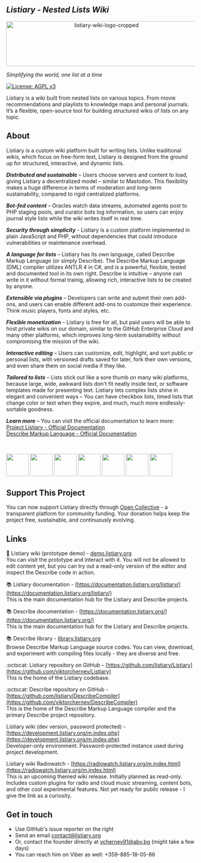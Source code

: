 ## *Listiary - Nested Lists Wiki*  

<p align="center">
<img width="520" height="120" alt="listiary-wiki-logo-cropped" src="https://github.com/user-attachments/assets/02d3faff-e4cf-49f8-a771-c7b8fbb483e0" />
</p>

_Simplifying the world, one list at a time_
<!-- World simplified, one list at a time -->
<!-- Listiary - see complexity surmised -->
<!-- Listiary - the world in simple terms -->

[![License: AGPL v3](https://img.shields.io/badge/License-AGPL_v3-blue.svg)](https://www.gnu.org/licenses/agpl-3.0)

Listiary is a wiki built from nested lists on various topics. From movie recommendations and playlists to knowledge maps and personal journals.
It’s a flexible, open-source tool for building structured wikis of lists on any topic.

## About  
Listiary is a custom wiki platform built for writing lists. Unlike traditional wikis, which focus on free-form text, Listiary is designed from the ground up for structured, interactive, and dynamic lists.

***Distributed and sustainable*** – Users choose servers and content to load, giving Listiary a decentralized model – similar to Mastodon. This flexibility makes a huge difference in terms of moderation and long-term sustainability, compared to rigid centralized platforms.

***Bot-fed content*** – Oracles watch data streams, automated agents post to PHP staging pools, and curator bots log information, so users can enjoy journal style lists while the wiki writes itself in real time.

***Security through simplicity*** - Listiary is a custom platform implemented in plain JavaScript and PHP, without dependencies that could introduce vulnerabilities or maintenance overhead.

***A language for lists*** – Listiary has its own language, called Describe Markup Language (or simply Describe). The Describe Markup Language (DML) compiler utilizes ANTLR 4 in C#, and is a powerful, flexible, tested and documented tool in its own right. Describe is intuitive – anyone can write in it without formal trainig, allowing rich, interactive lists to be created by anyone.

***Extensible via plugins*** – Developers can write and submit their own add-ons, and users can enable different add-ons to customize their experience. Think music players, fonts and styles, etc.

***Flexible monetization*** – Listiary is free for all, but paid users will be able to host private wikis on our domain, similar to the GitHub Enterprise Cloud and many other platforms, which improves long-term sustainability without compromising the mission of the wiki.

***Interactive editing*** – Users can customize, edit, highlight, and sort public or personal lists, with versioned drafts saved for later, fork their own versions, and even share them on social media if they like.

***Tailored to lists*** – Lists stick out like a sore thumb on many wiki platforms, because large, wide, awkward lists don't fit neatly inside text, or software templates made for presenting text. Listiary lets complex lists shine in elegant and convenient ways – You can have checkbox lists, timed lists that change color or text when they expire, and much, much more endlessly-sortable goodness.

***Learn more*** – You can visit the official documentation to learn more:<br />
[Project Listiary - Official Documentation](https://documentation.listiary.org/listiary/)<br />
[Describe Markup Language - Official Documentation](https://documentation.listiary.org/)

<br />

<a href="https://github.com/user-attachments/assets/a1555953-4010-4d41-aab0-4e80f0c737e2"><img src="https://github.com/user-attachments/assets/a1555953-4010-4d41-aab0-4e80f0c737e2" width="60"/></a>
<a href="https://github.com/user-attachments/assets/13908d39-3def-49ef-a893-e5d310d2a5b9"><img src="https://github.com/user-attachments/assets/13908d39-3def-49ef-a893-e5d310d2a5b9" width="60"/></a>
<a href="https://github.com/user-attachments/assets/218305b8-36f5-4a14-915c-445759478afa"><img src="https://github.com/user-attachments/assets/218305b8-36f5-4a14-915c-445759478afa" width="60"/></a>
<a href="https://github.com/user-attachments/assets/fc0d8668-cbf1-43ff-9a2d-3aacfe7bb921"><img src="https://github.com/user-attachments/assets/fc0d8668-cbf1-43ff-9a2d-3aacfe7bb921" width="60"/></a>
<a href="https://github.com/user-attachments/assets/472ebac0-1ba7-4c56-82c1-8ec48c18b89b"><img src="https://github.com/user-attachments/assets/472ebac0-1ba7-4c56-82c1-8ec48c18b89b" width="60"/></a>
<a href="https://github.com/user-attachments/assets/8a872a5e-cd2f-4784-b2a4-6f1f60700c9b"><img src="https://github.com/user-attachments/assets/8a872a5e-cd2f-4784-b2a4-6f1f60700c9b" width="60"/></a>
<a href="https://github.com/user-attachments/assets/9a88d5a0-031c-400c-a38b-7bb4686c0b4b"><img src="https://github.com/user-attachments/assets/9a88d5a0-031c-400c-a38b-7bb4686c0b4b" width="60"/></a>

## Support This Project  
<!-- Listiary and Describe are designed to give everyone open, modular, and accessible tools for knowledge management. We’re currently setting up an Open Collective page where you’ll be able to contribute in the near future. Your support helps keep the project free, sustainable, and continuously evolving. -->

You can now support Listiary directly through [Open Collective](https://opencollective.com/listiary) - a transparent platform for community funding.
Your donation helps keep the project free, sustainable, and continuously evolving.

## Links  
🧭 Listiary wiki (prototype demo) - [demo.listiary.org](https://demo.listiary.org/m.index.php)  
You can visit the prototype and interact with it. You will not be allowed to edit content yet, but you can try out a read-only version of the editor and inspect the Describe code in action.

📚 Listiary documentation - [https://documentation.listiary.org/listiary/](https://documentation.listiary.org/listiary/)  
This is the main documentation hub for the Listiary and Describe projects.

📚 Describe documentation - [https://documentation.listiary.org/](https://documentation.listiary.org/)  
This is the main documentation hub for the Listiary and Describe projects.

📚 Describe library - [library.listiary.org](https://library.listiary.org/)  
Browse Describe Markup Language source codes. You can view, download, and experiment with compiling files locally - they are diverse and free.

:octocat: Listiary repository on GitHub - [https://github.com/listiary/Listiary](https://github.com/viktorchernev/Listiary)  
This is the home of the Listiary codebase.

:octocat: Describe repository on GitHub - [https://github.com/listiary/DescribeCompiler](https://github.com/viktorchernev/DescribeCompiler)  
This is the home of the Describe Markup Language compiler and the primary Describe project repository.

Listiary wiki (dev version, password protected) - [https://development.listiary.org/m.index.php](https://development.listiary.org/m.index.php)  
Developer-only environment. Password-protected instance used during project development.

Listiary wiki Radiowatch - [https://radiowatch.listiary.org/m.index.html](https://radiowatch.listiary.org/m.index.html)  
This is an upcoming themed wiki release. Initially planned as read-only. Includes custom plugins for radio and cloud music streaming, content bots, and other cool experimental features. Not yet ready for public release - I give the link as a curiosity.


## Get in touch  
- Use GitHub's issue reporter on the right
- Send an email contact@listiary.org
- Or, contact the founder directly at vchernev91@abv.bg (might take a few days)
- You can reach him on Viber as well: +359-885-18-05-86
